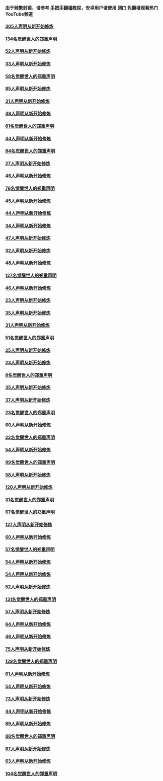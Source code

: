 #### 由于频繁封锁，请参考 [手把手翻墙教程](https://github.com/gfw-breaker/guides/wiki/)，安卓用户请使用 [网门](https://github.com/gfw-breaker/nogfw/blob/master/dl.md?t=03170800) 免翻墙观看热门YouTube频道 

#### [305人声明从新开始修炼](../pages/91/422153.md?t=03170800) 

#### [134名觉醒世人的郑重声明](../pages/91/422152.md?t=03170800) 

#### [52人声明从新开始修炼](../pages/91/421846.md?t=03170800) 

#### [33人声明从新开始修炼](../pages/91/421804.md?t=03170800) 

#### [58名觉醒世人的郑重声明](../pages/91/421845.md?t=03170800) 

#### [85人声明从新开始修炼](../pages/91/421769.md?t=03170800) 

#### [31人声明从新开始修炼](../pages/91/421763.md?t=03170800) 

#### [48人声明从新开始修炼](../pages/91/421605.md?t=03170800) 

#### [81名觉醒世人的郑重声明](../pages/91/421656.md?t=03170800) 

#### [44人声明从新开始修炼](../pages/91/421544.md?t=03170800) 

#### [84名觉醒世人的郑重声明](../pages/91/421543.md?t=03170800) 

#### [27人声明从新开始修炼](../pages/91/421465.md?t=03170800) 

#### [46人声明从新开始修炼](../pages/91/421454.md?t=03170800) 

#### [76名觉醒世人的郑重声明](../pages/91/421453.md?t=03170800) 

#### [45人声明从新开始修炼](../pages/91/421452.md?t=03170800) 

#### [44人声明从新开始修炼](../pages/91/421422.md?t=03170800) 

#### [34人声明从新开始修炼](../pages/91/421322.md?t=03170800) 

#### [47人声明从新开始修炼](../pages/91/421264.md?t=03170800) 

#### [32人声明从新开始修炼](../pages/91/421225.md?t=03170800) 

#### [48人声明从新开始修炼](../pages/91/421202.md?t=03170800) 

#### [127名觉醒世人的郑重声明](../pages/91/421224.md?t=03170800) 

#### [46人声明从新开始修炼](../pages/91/421203.md?t=03170800) 

#### [23人声明从新开始修炼](../pages/91/421138.md?t=03170800) 

#### [35人声明从新开始修炼](../pages/91/421122.md?t=03170800) 

#### [31人声明从新开始修炼](../pages/91/421081.md?t=03170800) 

#### [51名觉醒世人的郑重声明](../pages/91/421080.md?t=03170800) 

#### [25人声明从新开始修炼](../pages/91/421020.md?t=03170800) 

#### [23人声明从新开始修炼](../pages/91/420884.md?t=03170800) 

#### [8名觉醒世人的郑重声明](../pages/91/420883.md?t=03170800) 

#### [35人声明从新开始修炼](../pages/91/420809.md?t=03170800) 

#### [37人声明从新开始修炼](../pages/91/420766.md?t=03170800) 

#### [23名觉醒世人的郑重声明](../pages/91/420765.md?t=03170800) 

#### [60人声明从新开始修炼](../pages/91/420727.md?t=03170800) 

#### [22名觉醒世人的郑重声明](../pages/91/420726.md?t=03170800) 

#### [54人声明从新开始修炼](../pages/91/420529.md?t=03170800) 

#### [99名觉醒世人的郑重声明](../pages/91/420528.md?t=03170800) 

#### [58人声明从新开始修炼](../pages/91/420198.md?t=03170800) 

#### [120人声明从新开始修炼](../pages/91/420141.md?t=03170800) 

#### [31名觉醒世人的郑重声明](../pages/91/420197.md?t=03170800) 

#### [67名觉醒世人的郑重声明](../pages/91/420140.md?t=03170800) 

#### [127人声明从新开始修炼](../pages/91/420082.md?t=03170800) 

#### [60人声明从新开始修炼](../pages/91/420081.md?t=03170800) 

#### [57名觉醒世人的郑重声明](../pages/91/420080.md?t=03170800) 

#### [54人声明从新开始修炼](../pages/91/419533.md?t=03170800) 

#### [54人声明从新开始修炼](../pages/91/419532.md?t=03170800) 

#### [52人声明从新开始修炼](../pages/91/419531.md?t=03170800) 

#### [131名觉醒世人的郑重声明](../pages/91/419530.md?t=03170800) 

#### [57人声明从新开始修炼](../pages/91/419430.md?t=03170800) 

#### [64人声明从新开始修炼](../pages/91/419429.md?t=03170800) 

#### [46人声明从新开始修炼](../pages/91/419428.md?t=03170800) 

#### [75人声明从新开始修炼](../pages/91/419427.md?t=03170800) 

#### [129名觉醒世人的郑重声明](../pages/91/419426.md?t=03170800) 

#### [61人声明从新开始修炼](../pages/91/419198.md?t=03170800) 

#### [54人声明从新开始修炼](../pages/91/419197.md?t=03170800) 

#### [73人声明从新开始修炼](../pages/91/419196.md?t=03170800) 

#### [44人声明从新开始修炼](../pages/91/419075.md?t=03170800) 

#### [89人声明从新开始修炼](../pages/91/419074.md?t=03170800) 

#### [88名觉醒世人的郑重声明](../pages/91/419195.md?t=03170800) 

#### [67人声明从新开始修炼](../pages/91/419073.md?t=03170800) 

#### [63人声明从新开始修炼](../pages/91/419072.md?t=03170800) 

#### [104名觉醒世人的郑重声明](../pages/91/419071.md?t=03170800) 

